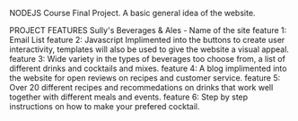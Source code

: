 NODEJS Course Final Project. A basic general idea of the website.

PROJECT FEATURES Sully's Beverages & Ales - Name of the site feature 1: Email List feature 2: Javascript Implimented into the buttons to create user interactivity, templates will also be used to give the website a visual appeal. feature 3: Wide variety in the types of beverages too choose from, a list of different drinks and cocktails and mixes. feature 4: A blog implimented into the website for open reviews on recipes and customer service. feature 5: Over 20 different recipes and recommedations on drinks that work well together with different meals and events. feature 6: Step by step instructions on how to make your prefered cocktail.